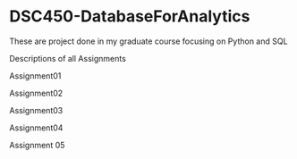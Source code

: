 # DSC450-DatabaseForAnalytics
These are project done in my graduate course focusing on Python and SQL 

Descriptions of all Assignments 


Assignment01

Assignment02

Assignment03

Assignment04

Assignment 05


